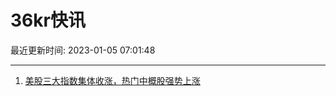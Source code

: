 # 36kr快讯

最近更新时间: 2023-01-05 07:01:48

--- 
1. [美股三大指数集体收涨，热门中概股强势上涨](https://www.36kr.com/newsflashes/2074223518972803) 
